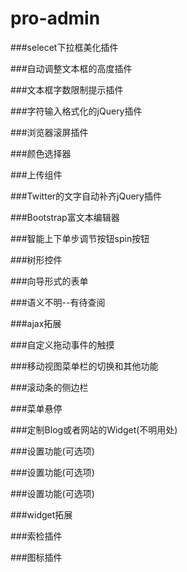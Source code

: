 # pro-admin

###selecet下拉框美化插件
    <script src="assets/js/chosen.jquery.js"></script>

###自动调整文本框的高度插件
    <script src="assets/js/jquery.autosize.js"></script>

###文本框字数限制提示插件
    <script src="assets/js/jquery.inputlimiter.1.3.1.js"></script>

###字符输入格式化的jQuery插件
    <script src="assets/js/jquery.maskedinput.js"></script>

###浏览器滚屏插件
    <script src="assets/js/ace/elements.scroller.js"></script>

###颜色选择器
    <script src="assets/js/ace/elements.colorpicker.js"></script>

###上传组件
    <script src="assets/js/ace/elements.fileinput.js"></script>

###Twitter的文字自动补齐jQuery插件
    <script src="assets/js/ace/elements.typeahead.js"></script>

###Bootstrap富文本编辑器
    <script src="assets/js/ace/elements.wysiwyg.js"></script>

###智能上下单步调节按钮spin按钮
    <script src="assets/js/ace/elements.spinner.js"></script>

###树形控件
    <script src="assets/js/ace/elements.treeview.js"></script>

###向导形式的表单
    <script src="assets/js/ace/elements.wizard.js"></script>

###语义不明--有待查阅
    <script src="assets/js/ace/elements.aside.js"></script>

###ajax拓展
    <script src="assets/js/ace/ace.js"></script>
    <script src="assets/js/ace/ace.ajax-content.js"></script>

###自定义拖动事件的触摸
  <script src="assets/js/ace/ace.touch-drag.js"></script>

###移动视图菜单栏的切换和其他功能
  <script src="assets/js/ace/ace.sidebar.js"></script>

###滚动条的侧边栏
  <script src="assets/js/ace/ace.sidebar-scroll-1.js"></script>

###菜单悬停
  <script src="assets/js/ace/ace.submenu-hover.js"></script>

###定制Blog或者网站的Widget(不明用处)
  <script src="assets/js/ace/ace.widget-box.js"></script>

###设置功能(可选项)
  <script src="assets/js/ace/ace.settings.js"></script>

###设置功能(可选项)
  <script src="assets/js/ace/ace.settings-rtl.js"></script>

###设置功能(可选项)
  <script src="assets/js/ace/ace.settings-skin.js"></script>

###widget拓展
  <script src="assets/js/ace/ace.widget-on-reload.js"></script>

###索检插件
  <script src="assets/js/ace/ace.searchbox-autocomplete.js"></script>

###图标插件
  <script src="assets/js/jquery.easypiechart.js"></script>
